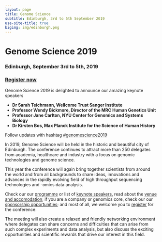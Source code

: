 ```yaml
---
layout: page
title: Genome Science
subtitle: Edinburgh, 3rd to 5th September 2019
use-site-title: true
bigimg: img/edinburgh.png
---
```


# Genome Science 2019
  
### Edinburgh, September 3rd to 5th, 2019

### [Register now](http://genomescience.co.uk/register/)

Genome Science 2019 is delighted to announce our amazing keynote speakers
* __Dr Sarah Teichmann, Wellcome Trust Sanger Institute__
* __Professor Wendy Bickmore, Director of the MRC Human Genetics Unit__
* __Professor Jane Carlton, NYU Center for Genomics and Systems Biology__
* __Dr Kirsten Bos, Max Planck Institute for the Science of Human History__

Follow updates with hashtag [#genomescience2019](https://twitter.com/search?q=%23GenomeScience2019)

In 2019, Genome Science will be held in the historic and beautiful city of Edinburgh.  The conference continues to attract more than 250 delegates from academia, healthcare and industry with a focus on genomic technologies and genome science.

This year the conference will again bring together scientists from around the world and from all backgrounds to share ideas, innovations and advances in the rapidly evolving field of high throughput sequencing technologies and -omics data analysis.

Check our our [programme](programme.md) or list of [keynote speakers](keynotes.md), read about the [venue and accomodation](venue.md); if you are a company or genomics core, check our our [sponsorship opportunities](sponsors.md); and most of all, we welcome you to [register](register.md) for the conference.

The meeting will also create a relaxed and friendly networking environment where delegates can share concerns and difficulties that can arise from such complex experiments and data analysis, but also discuss the exciting opportunities and scientific rewards that drive our interest in this field.
